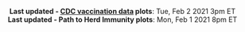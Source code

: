 <p align="center">
    <b>Last updated - <a href="https://covid.cdc.gov/covid-data-tracker/#vaccinations" target="_blank">CDC vaccination data</a> plots</b>: Tue, Feb 2 2021 3pm ET<br>
    <b>Last updated - Path to Herd Immunity plots</b>: Mon, Feb 1 2021 8pm ET
    </p>